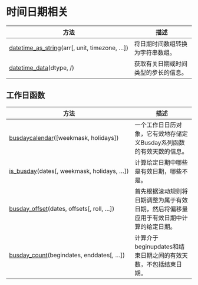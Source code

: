 # 时间日期相关

方法 | 描述
---|---
[datetime_as_string](https://numpy.org/devdocs/reference/generated/numpy.datetime_as_string.html#numpy.datetime_as_string)(arr[, unit, timezone, …]) | 将日期时间数组转换为字符串数组。
[datetime_data](https://numpy.org/devdocs/reference/generated/numpy.datetime_data.html#numpy.datetime_data)(dtype, /) | 获取有关日期或时间类型的步长的信息。

## 工作日函数

方法 | 描述
---|---
[busdaycalendar](https://numpy.org/devdocs/reference/generated/numpy.busdaycalendar.html#numpy.busdaycalendar)([weekmask, holidays]) | 一个工作日日历对象，它有效地存储定义Busday系列函数的有效天数的信息。
[is_busday](https://numpy.org/devdocs/reference/generated/numpy.is_busday.html#numpy.is_busday)(dates[, weekmask, holidays, …]) | 计算给定日期中哪些是有效日期，哪些不是。
[busday_offset](https://numpy.org/devdocs/reference/generated/numpy.busday_offset.html#numpy.busday_offset)(dates, offsets[, roll, …]) | 首先根据滚动规则将日期调整为属于有效日期，然后将偏移量应用于有效日期中计算的给定日期。
[busday_count](https://numpy.org/devdocs/reference/generated/numpy.busday_count.html#numpy.busday_count)(begindates, enddates[, …]) | 计算介于beginupdates和结束日期之间的有效天数，不包括结束日期。